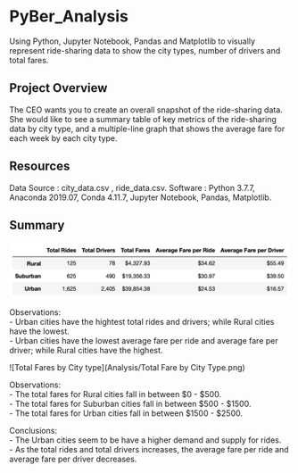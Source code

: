 # PyBer_Analysis

Using Python, Jupyter Notebook, Pandas and Matplotlib to visually represent ride-sharing data to show the city types, number of drivers and total fares.

## Project Overview

The CEO wants you to create an overall snapshot of the ride-sharing data. She would like to see a summary table of key metrics of the ride-sharing data by city type, and a multiple-line graph that shows the average fare for each week by each city type.

## Resources

Data Source : city_data.csv , ride_data.csv. 
Software : Python 3.7.7, Anaconda 2019.07, Conda 4.11.7, Jupyter Notebook, Pandas, Matplotlib. 

## Summary

![Summary DataFrame](Analysis/Summary_DataFrame.png)

Observations:  
    - Urban cities have the hightest total rides and drivers; while Rural cities have the lowest.  
    - Urban cities have the lowest average fare per ride and average fare per driver; while Rural cities have the highest.  

![Total Fares by City type](Analysis/Total Fare by City Type.png)

Observations:  
    - The total fares for Rural cities fall in between $0 - $500.  
    - The total fares for Suburban cities fall in between $500 - $1500.  
    - The total fares for Urban cities fall in between $1500 - $2500.  

Conclusions:  
    - The Urban cities seem to be have a higher demand and supply for rides.  
    - As the total rides and total drivers increases, the average fare per ride and average fare per driver decreases.

